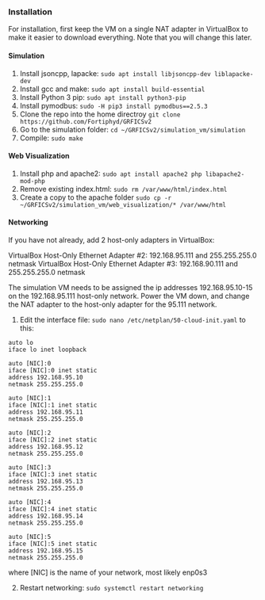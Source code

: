 ### Installation
For installation, first keep the VM on a single NAT adapter in VirtualBox to make it easier to download everything. Note that you will change this later.

#### Simulation
1. Install jsoncpp, lapacke: `sudo apt install libjsoncpp-dev liblapacke-dev`
2. Install gcc and make: `sudo apt install build-essential`
3. Install Python 3 pip: `sudo apt install python3-pip`
4. Install pymodbus: `sudo -H pip3 install pymodbus==2.5.3`
5. Clone the repo into the home directroy `git clone https://github.com/Fortiphyd/GRFICSv2`
6. Go to the simulation folder: `cd ~/GRFICSv2/simulation_vm/simulation`
7. Compile: `sudo make`

#### Web Visualization
1. Install php and apache2: `sudo apt install apache2 php libapache2-mod-php`
2. Remove existing index.html: `sudo rm /var/www/html/index.html`
3. Create a copy to the apache folder `sudo cp -r ~/GRFICSv2/simulation_vm/web_visualization/* /var/www/html`

#### Networking
If you have not already, add 2 host-only adapters in VirtualBox:

VirtualBox Host-Only Ethernet Adapter #2: 192.168.95.111 and 255.255.255.0 netmask
VirtualBox Host-Only Ethernet Adapter #3: 192.168.90.111 and 255.255.255.0 netmask

The simulation VM needs to be assigned the ip addresses 192.168.95.10-15 on the 192.168.95.111 host-only network. Power the VM down, and change the NAT adapter to the host-only adapter for the 95.111 network. 

1. Edit the interface file: `sudo nano /etc/netplan/50-cloud-init.yaml` to this:
 ```
auto lo
iface lo inet loopback

auto [NIC]:0
iface [NIC]:0 inet static
address 192.168.95.10
netmask 255.255.255.0

auto [NIC]:1
iface [NIC]:1 inet static
address 192.168.95.11
netmask 255.255.255.0

auto [NIC]:2
iface [NIC]:2 inet static
address 192.168.95.12
netmask 255.255.255.0

auto [NIC]:3
iface [NIC]:3 inet static
address 192.168.95.13
netmask 255.255.255.0

auto [NIC]:4
iface [NIC]:4 inet static
address 192.168.95.14
netmask 255.255.255.0

auto [NIC]:5
iface [NIC]:5 inet static
address 192.168.95.15
netmask 255.255.255.0
```
where [NIC] is the name of your network, most likely enp0s3

2. Restart networking: `sudo systemctl restart networking`


